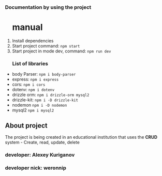<h3>Documentation by using the project</h3>

<ol>
    <h1>manual</h1>
    <li>Install dependencies</li>
    <li>Start project command: <code>npm start</code>
    <li>Start project in mode dev, command: <code>npm run dev</code></li>
</ol>

<ul>
    <h3>List of libraries</h3>
    <li>body Parser: <code>npm i body-parser</code></li>
    <li>express: <code>npm i express</code></li>
    <li>cors: <code>npm i cors</code></li>
    <li>dotenv: <code>npm i dotenv</code></li>
    <li>drizzle orm: <code>npm i drizzle-orm mysql2</code></li>
    <li>drizzle-kit: <code>npm i -D drizzle-kit</code></li>
    <li>nodemon <code>npm i -D nodemon</code></li>
    <li>mysql2 <code>npm i mysql2</code></li>
</ul>

<h2>About project</h2>
<p>The project is being created in an educational institution that uses the <b>CRUD</b> system - Create, read, update, delete</p>

<h3>developer: Alexey Kuriganov</h3>
<h3>developer nick: weronnip</h3>